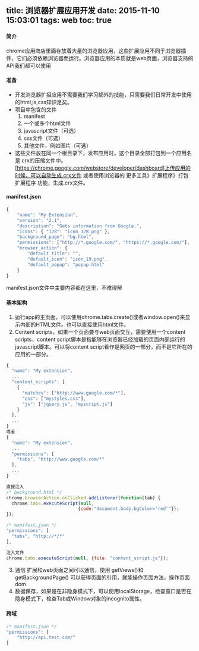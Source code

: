 title: 浏览器扩展应用开发
date: 2015-11-10 15:03:01
tags: web
toc: true
---
#### 简介
chrome应用商店里面存放着大量的浏览器应用，这些扩展应用不同于浏览器插件，它们必须依赖浏览器而运行。浏览器应用的本质就是web页面，浏览器支持的API我们都可以使用
<!--more-->

#### 准备
* 开发浏览器扩招应用不需要我们学习额外的技能，只需要我们日常开发中使用的html,js,css知识足矣。
* 项目中包含的文件
	1. manifest
	2. 一个或多个html文件
	3. javascript文件（可选）
	4. css文件（可选）
	5. 其他文件，例如图片（可选）
* 这些文件放在同一个根目录下，发布应用时，这个目录全部打包到一个应用名是.crx的压缩文件中。
[https://chrome.google.com/webstore/developer/dashboard]上传应用的时候，可以自动生成.crx文件
或者使用浏览器的 更多工具》扩展程序》打包扩展程序 功能，生成.crx文件。

#### manifest.json
```javascript
{
	"name": "My Extension",
	"version": "2.1",
	"description": "Gets information from Google.",
	"icons": { "128": "icon_128.png" },
	"background_page": "bg.html",
	"permissions": ["http://*.google.com/", "https://*.google.com/"],
	"browser_action": {
		"default_title": "",
		"default_icon": "icon_19.png",
		"default_popup": "popup.html"
	}
}
```
manifest.json文件中主要内容都在这里，不难理解

#### 基本架构
1. 运行app的主页面，可以使用chrome.tabs.create()或者window.open()来显示内部的HTML文件。也可以直接使用html文件。
2. Content scripts，如果一个页面要与web页面交互，需要使用一个content scripts，content script脚本是指能够在浏览器已经加载的页面内部运行的javascript脚本。可以将content script看作是网页的一部分，而不是它所在的应用的一部分。
```javascript
{
  "name": "My extension",
  ...
  "content_scripts": [
    {
      "matches": ["http://www.google.com/*"],
      "css": ["mystyles.css"],
      "js": ["jquery.js", "myscript.js"]
    }
  ],
  ...
}
或者
{
  "name": "My extension",
  ...
  "permissions": [
    "tabs", "http://www.google.com/*"
  ],
  ...
}

直接注入
/* background.html */
chrome.browserAction.onClicked.addListener(function(tab) {
  chrome.tabs.executeScript(null,
                           {code:"document.body.bgColor='red'"});
});

/* manifest.json */
"permissions": [
  "tabs", "http://*/*"
],

注入文件
chrome.tabs.executeScript(null, {file: "content_script.js"});
```
3. 通信 扩展和web页面之间可以通信，使用 getViews()和getBackgroundPage() 可以获得页面的引用，就能操作页面方法，操作页面dom
4. 数据保存，如果是在非隐身模式下，可以使用localStorage，检查窗口是否在隐身模式下，检查Tab或Window对象的incognito属性。

#### 跨域
```javascript
/* manifest.json */
"permissions": [
	"http://api.test.com/"
]
```